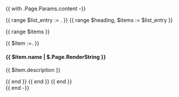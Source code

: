 {{ with .Page.Params.content -}}
<div class="row">
{{ range $list_entry := . }}
{{ range $heading, $items := $list_entry }}

{{ range $items }}
<div class="col-sm col-md-6 mb-4">
  <div class="h-100 card shadow" href="#">
    <div class="card-body">
  {{ $item :=. }}
  <h4 class="card-title">
    {{ $item.name | $.Page.RenderString }}
  </h4>
  <p>{{ $item.description }}</p>
    </div>
  </div>
</div>
{{ end }}
{{ end }}
{{ end }}
</div>
{{ end -}}
